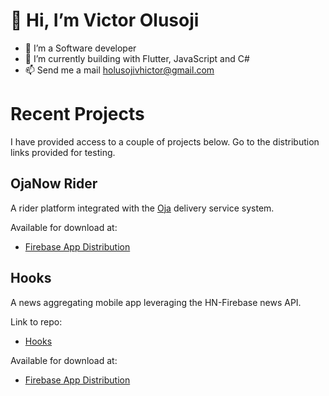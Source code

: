 # 👋 Hi, I’m Victor Olusoji

- 👀 I’m a Software developer
- 🌱 I’m currently building with Flutter, JavaScript and C#
- 📫 Send me a mail holusojivhictor@gmail.com

# Recent Projects

I have provided access to a couple of projects below. Go to the distribution links provided for testing.

## OjaNow Rider

A rider platform integrated with the [Oja][ojanowapp] delivery service system.

Available for download at:
- [Firebase App Distribution][oja_distribution_link]

## Hooks

A news aggregating mobile app leveraging the HN-Firebase news API.

Link to repo:
- [Hooks][hooks_repo]

Available for download at:
- [Firebase App Distribution][hooks_distribution_link]


[hooks_distribution_link]: https://appdistribution.firebase.google.com/pub/i/e95f0b66f5ed3d35
[oja_distribution_link]: https://appdistribution.firebase.google.com/pub/i/36c3f56a34ad2bb2
[hooks_repo]: https://github.com/holusojivhictor/hooks
[ojanowapp]: https://ojanowapp.com

<!---
holusojivhictor/holusojivhictor is a ✨ special ✨ repository because its `README.md` (this file) appears on your GitHub profile.
You can click the Preview link to take a look at your changes.
--->
